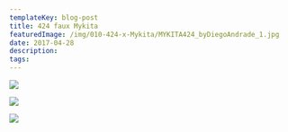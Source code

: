 ```yaml
---
templateKey: blog-post
title: 424 faux Mykita
featuredImage: /img/010-424-x-Mykita/MYKITA424_byDiegoAndrade_1.jpg
date: 2017-04-28
description:
tags:
---
```

![](/img/010-424-x-Mykita/MYKITA424_byDiegoAndrade_1.jpg)

![](/img/010-424-x-Mykita/MYKITA424_byDiegoAndrade_2-1.jpg)

![](/img/010-424-x-Mykita/MYKITA424_byDiegoAndrade_3.jpg)



